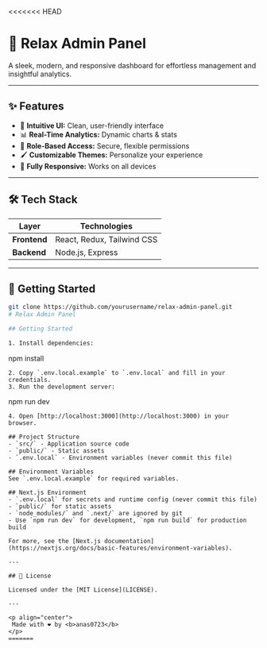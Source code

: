 <<<<<<< HEAD
# 🌿 Relax Admin Panel

A sleek, modern, and responsive dashboard for effortless management and insightful analytics.

---

## ✨ Features

- 🎨 **Intuitive UI:** Clean, user-friendly interface
- 📊 **Real-Time Analytics:** Dynamic charts & stats
- 🔐 **Role-Based Access:** Secure, flexible permissions
- 🖌️ **Customizable Themes:** Personalize your experience
- 📱 **Fully Responsive:** Works on all devices

---

## 🛠️ Tech Stack

| Layer      | Technologies                |
|------------|----------------------------|
| **Frontend** | React, Redux, Tailwind CSS | MUi
| **Backend**  | Node.js, Express           |


---

## 🚀 Getting Started

```bash
git clone https://github.com/yourusername/relax-admin-panel.git
# Relax Admin Panel

## Getting Started

1. Install dependencies:
   ```
   npm install
   ```
2. Copy `.env.local.example` to `.env.local` and fill in your credentials.
3. Run the development server:
   ```
   npm run dev
   ```
4. Open [http://localhost:3000](http://localhost:3000) in your browser.

## Project Structure
- `src/` - Application source code
- `public/` - Static assets
- `.env.local` - Environment variables (never commit this file)

## Environment Variables
See `.env.local.example` for required variables.

## Next.js Environment
- `.env.local` for secrets and runtime config (never commit this file)
- `public/` for static assets
- `node_modules/` and `.next/` are ignored by git
- Use `npm run dev` for development, `npm run build` for production build

For more, see the [Next.js documentation](https://nextjs.org/docs/basic-features/environment-variables).

---

## 📄 License

Licensed under the [MIT License](LICENSE).

---

<p align="center">
    Made with ❤️ by <b>anas0723</b>
</p>
=======